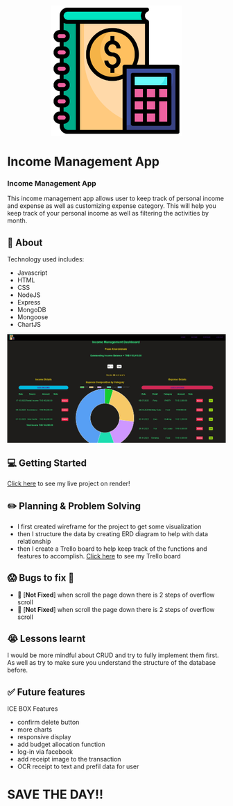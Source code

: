 <p align='center'><img src="./public/images/income.png" width=300 height=300></p>

# Income Management App

### Income Management App

This income management app allows user to keep track of personal income and expense as well as customizing expense category. This will help you keep track of your personal income as well as filtering the activities by month.

## :page_facing_up: About

Technology used includes:

-   Javascript
-   HTML
-   CSS
-   NodeJS
-   Express
-   MongoDB
-   Mongoose
-   ChartJS

<p align='center'><img src="./public/images/page.jpg" ></p>

## :computer: Getting Started

[Click here](https://income-management-app.onrender.com) to see my live project on render!

## :pencil2: Planning & Problem Solving

-   I first created wireframe for the project to get some visualization
-   then I structure the data by creating ERD diagram to help with data relationship
-   then I create a Trello board to help keep track of the functions and features to accomplish. [Click here](https://trello.com/invite/b/w2eOcCTO/ATTIf77c9fbcf0f8fa395fa8f5ea6f6d0c2565026329/user-stories) to see my Trello board

## :scream: Bugs to fix :poop:

-   :wrench: [**Not Fixed**] when scroll the page down there is 2 steps of overflow scroll
-   :wrench: [**Not Fixed**] when scroll the page down there is 2 steps of overflow scroll

## :sob: Lessons learnt

I would be more mindful about CRUD and try to fully implement them first. As well as try to make sure you understand the structure of the database before.

## :white_check_mark: Future features

ICE BOX Features

-   confirm delete button
-   more charts
-   responsive display
-   add budget allocation function
-   log-in via facebook
-   add receipt image to the transaction
-   OCR receipt to text and prefil data for user

# SAVE THE DAY!!
